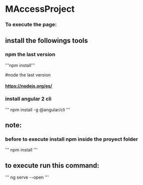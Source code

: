# MAccessProject

### To execute the page:

## install the followings tools
### npm the last version
'''npm install'''

#node the last version
#### https://nodejs.org/es/

### install angular 2 cli
''' npm install -g @angular/cli '''


## note:
### before to execute install npm inside the proyect folder
''' npm install '''

## to execute run this command:
''' ng serve --open '''
